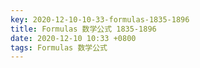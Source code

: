 ```yaml
---
key: 2020-12-10-10-33-formulas-1835-1896
title: Formulas 数学公式 1835-1896
date: 2020-12-10 10:33 +0800
tags: Formulas 数学公式
---
```




<!--more-->
